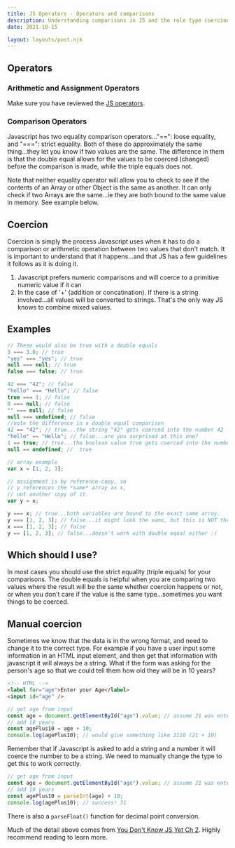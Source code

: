 ```yaml
---
title: JS Operators - Operators and comparisons
description: Understanding comparisons in JS and the role type coercion plays.
date: 2021-10-15

layout: layouts/post.njk
---
```


## Operators

### Arithmetic and Assignment Operators

Make sure you have reviewed the [JS operators](https://www.w3schools.com/jsref/jsref_operators.asp).

### Comparison Operators

Javascript has two equality comparison operators..."==": loose equality, and "===": strict equality. Both of these do approximately the same thing...they let you know if two values are the same. The difference in them is that the double equal allows for the values to be coerced (changed) before the comparison is made, while the triple equals does not.

Note that neither equality operator will allow you to check to see if the contents of an Array or other Object is the same as another. It can only check if two Arrays are the same...ie they are both bound to the same value in memory. See example below.

## Coercion

Coercion is simply the process Javascript uses when it has to do a comparison or arithmetic operation between two values that don't match. It is important to understand that it happens...and that JS has a few guidelines it follows as it is doing it.

1. Javascript prefers numeric comparisons and will coerce to a primitive numeric value if it can
2. In the case of '+' (addition or concatination). If there is a string involved...all values will be converted to strings. That's the only way JS knows to combine mixed values.

## Examples

```javascript
// These would also be true with a double equals
3 === 3.0; // true
"yes" === "yes"; // true
null === null; // true
false === false; // true

42 === "42"; // false
"hello" === "Hello"; // false
true === 1; // false
0 === null; // false
"" === null; // false
null === undefined; // false
//note the difference in a double equal comparison
42 == "42"; // true...the string "42" gets coerced into the number 42
"hello" == "Hello"; // false...are you surprised at this one?
1 == true; // true...the boolean value true gets coerced into the number 1
null == undefined; //  true
```

```javascript
// array example
var x = [1, 2, 3];

// assignment is by reference-copy, so
// y references the *same* array as x,
// not another copy of it.
var y = x;

y === x; // true...both variables are bound to the exact same array.
y === [1, 2, 3]; // false...it might look the same, but this is NOT the same array that y is bound to.
x === [1, 2, 3]; // false
y == [1, 2, 3]; // false...doesn't work with double equal either :(
```

## Which should I use?

In most cases you should use the strict equality (triple equals) for your comparisons. The double equals is helpful when you are comparing two values where the result will be the same whether coercion happens or not, or when you don't care if the value is the same type...sometimes you want things to be coerced.

## Manual coercion

Sometimes we know that the data is in the wrong format, and need to change it to the correct type. For example if you have a user input some information in an HTML input element, and then get that information with javascript it will always be a string. What if the form was asking for the person's age so that we could tell them how old they will be in 10 years?

```html
<!-- HTML -->
<label for="age">Enter your Age</label>
<input id="age" />
```

```javascript
// get age from input
const age = document.getElementById("age").value; // assume 21 was entered
// add 10 years
const agePlus10 = age + 10;
console.log(agePlus10); // would give something like 2110 (21 + 10)
```

Remember that if Javascript is asked to add a string and a number it will coerce the number to be a string. We need to manually change the type to get this to work correctly.

```javascript
// get age from input
const age = document.getElementById("age").value; // assume 21 was entered
// add 10 years
const agePlus10 = parseInt(age) + 10;
console.log(agePlus10); // success! 31
```

There is also a `parseFloat()` function for decimal point conversion.

Much of the detail above comes from [You Don't Know JS Yet Ch 2](https://github.com/getify/You-Dont-Know-JS/blob/2nd-ed/get-started/ch2.md). Highly recommend reading to learn more.
